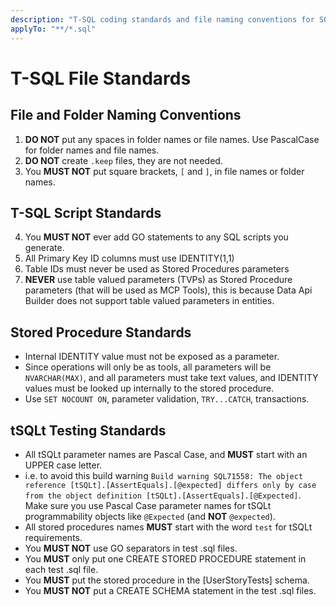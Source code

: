```yaml
---
description: "T-SQL coding standards and file naming conventions for SQL Database Projects"
applyTo: "**/*.sql"
---
```


# T-SQL File Standards

## File and Folder Naming Conventions

1. **DO NOT** put any spaces in folder names or file names. Use PascalCase for folder names and file names.
2. **DO NOT** create `.keep` files, they are not needed.
3. You **MUST NOT** put square brackets, `[` and `]`, in file names or folder names.

## T-SQL Script Standards

4. You **MUST NOT** ever add GO statements to any SQL scripts you generate.
5. All Primary Key ID columns must use IDENTITY(1,1)
6. Table IDs must never be used as Stored Procedures parameters
7. **NEVER** use table valued parameters (TVPs) as Stored Procedure parameters (that will be used as MCP Tools), this is because Data Api Builder does not support table valued parameters in entities.

## Stored Procedure Standards

- Internal IDENTITY value must not be exposed as a parameter.
- Since operations will only be as tools, all parameters will be `NVARCHAR(MAX)`, and all parameters must take text values, and IDENTITY values must be looked up internally to the stored procedure.
- Use `SET NOCOUNT ON`, parameter validation, `TRY...CATCH`, transactions.

## tSQLt Testing Standards

- All tSQLt parameter names are Pascal Case, and **MUST** start with an UPPER case letter.
- i.e. to avoid this build warning `Build warning SQL71558: The object reference [tSQLt].[AssertEquals].[@expected] differs only by case from the object definition [tSQLt].[AssertEquals].[@Expected]`. Make sure you use Pascal Case parameter names for tSQLt programmability objects like `@Expected` (and **NOT** `@expected`).
- All stored procedures names **MUST** start with the word `test` for tSQLt requirements.
- You **MUST NOT** use GO separators in test .sql files.
- You **MUST** only put one CREATE STORED PROCEDURE statement in each test .sql file.
- You **MUST** put the stored procedure in the [UserStoryTests] schema.
- You **MUST NOT** put a CREATE SCHEMA statement in the test .sql files.
